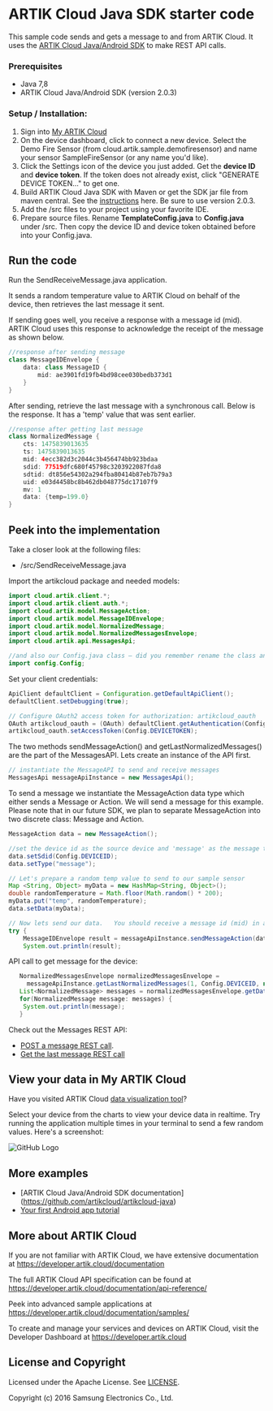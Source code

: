 # ARTIK Cloud Java SDK starter code

This sample code sends and gets a message to and from ARTIK Cloud. It uses the [ARTIK Cloud Java/Android SDK](https://github.com/artikcloud/artikcloud-java) to make REST API calls.

### Prerequisites
* Java 7,8
* ARTIK Cloud Java/Android SDK (version 2.0.3)

### Setup / Installation:

 1. Sign into [My ARTIK Cloud](https://artik.cloud/)
 2. On the device dashboard, click to connect a new device. Select the Demo Fire Sensor (from cloud.artik.sample.demofiresensor) and name your sensor SampleFireSensor (or any name you'd like).
 3. Click the Settings icon of the device you just added. Get the **device ID** and **device token**. If the token does not already exist, click "GENERATE DEVICE TOKEN…" to get one.
 4. Build ARTIK Cloud Java SDK with Maven or get the SDK jar file from maven central. See the [instructions](https://github.com/artikcloud/artikcloud-java) here. Be sure to use version 2.0.3.
 4. Add the /src files to your project using your favorite IDE.
 5. Prepare source files. Rename **TemplateConfig.java** to **Config.java** under /src. Then copy the device ID and device token obtained before into your Config.java.

## Run the code
 
Run the SendReceiveMessage.java application.

It sends a random temperature value to ARTIK Cloud on behalf of the device, then retrieves the last message it sent.

If sending goes well, you receive a response with a message id (mid). ARTIK Cloud uses this response to acknowledge the receipt of the message as shown below.

```java
//response after sending message
class MessageIDEnvelope {
    data: class MessageID {
        mid: ae3901fd19fb4bd98cee030bedb373d1
    }
}
```

After sending, retrieve the last message with a synchronous call. Below is the response. It has a 'temp' value that was sent earlier.

```java
//response after getting last message
class NormalizedMessage {
    cts: 1475839013635
    ts: 1475839013635
    mid: 4ecc382d3c2044c3b456474bb923bdaa
    sdid: 77519dfc680f45798c3203922087fda8
    sdtid: dt856e54302a294fba80414b87eb7b79a3
    uid: e03d4458bc8b462db048775dc17107f9
    mv: 1
    data: {temp=199.0}
}
```

## Peek into the implementation

Take a closer look at the following files:
* /src/SendReceiveMessage.java 

Import the artikcloud package and needed models:

```java
import cloud.artik.client.*;
import cloud.artik.client.auth.*;
import cloud.artik.model.MessageAction;
import cloud.artik.model.MessageIDEnvelope;
import cloud.artik.model.NormalizedMessage;
import cloud.artik.model.NormalizedMessagesEnvelope;
import cloud.artik.api.MessagesApi;

//and also our Config.java class — did you remember rename the class and fill in your credentials?
import config.Config;
```

Set your client credentials:

```java
ApiClient defaultClient = Configuration.getDefaultApiClient();
defaultClient.setDebugging(true);

// Configure OAuth2 access token for authorization: artikcloud_oauth
OAuth artikcloud_oauth = (OAuth) defaultClient.getAuthentication(Config.ARTIKCLOUD_OAUTH);
artikcloud_oauth.setAccessToken(Config.DEVICETOKEN);
```

The two methods sendMessageAction() and getLastNormalizedMessages() are the part of the MessagesAPI. Lets create an instance of the API first.

```java
// instantiate the MessageAPI to send and receive messages
MessagesApi messageApiInstance = new MessagesApi();
```

To send a message we instantiate the MessageAction data type which either sends a Message or Action.   We will send a message for this example.   Please note that in our future SDK, we plan to separate MessageAction into two discrete class:  Message and Action.

```java
MessageAction data = new MessageAction(); 

//set the device id as the source device and 'message' as the message type.
data.setSdid(Config.DEVICEID);
data.setType("message");

// Let's prepare a random temp value to send to our sample sensor
Map <String, Object> myData = new HashMap<String, Object>();
double randomTemperature = Math.floor(Math.random() * 200);
myData.put("temp", randomTemperature);
data.setData(myData);

// Now lets send our data.   You should receive a message id (mid) in a successful response.
try {
    MessageIDEnvelope result = messageApiInstance.sendMessageAction(data);
    System.out.println(result);
```

API call to get message for the device: 

```java
   NormalizedMessagesEnvelope normalizedMessagesEnvelope =
     messageApiInstance.getLastNormalizedMessages(1, Config.DEVICEID, null);
   List<NormalizedMessage> messages = normalizedMessagesEnvelope.getData();
   for(NormalizedMessage message: messages) {
    System.out.println(message);
   }
```

Check out the Messages REST API: 
  - [POST a message REST call](https://developer.artik.cloud/documentation/api-reference/rest-api.html#post-a-message-or-action).  
  - [Get the last message REST call](https://developer.artik.cloud/documentation/api-reference/rest-api.html#get-last-normalized-messages)

## View your data in My ARTIK Cloud

Have you visited ARTIK Cloud [data visualization tool](https://artik.cloud/my/data)?

Select your device from the charts to view your device data in realtime. Try running the application multiple times in your terminal to send a few random values.  Here's a screenshot:

![GitHub Logo](https://github.com/artikcloud/tutorial-python-sdksample/blob/master/img/screenshot-firesensor-datachart.png)

## More examples

 - [ARTIK Cloud Java/Android SDK documentation] (https://github.com/artikcloud/artikcloud-java)
 - [Your first Android app tutorial](https://developer.artik.cloud/documentation/tutorials/your-first-android-app.html)

More about ARTIK Cloud
---------------

If you are not familiar with ARTIK Cloud, we have extensive documentation at https://developer.artik.cloud/documentation

The full ARTIK Cloud API specification can be found at https://developer.artik.cloud/documentation/api-reference/

Peek into advanced sample applications at https://developer.artik.cloud/documentation/samples/

To create and manage your services and devices on ARTIK Cloud, visit the Developer Dashboard at https://developer.artik.cloud

License and Copyright
---------------------

Licensed under the Apache License. See [LICENSE](LICENSE).

Copyright (c) 2016 Samsung Electronics Co., Ltd.

